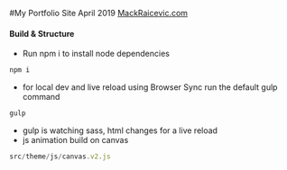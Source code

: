 #My Portfolio Site
April 2019
[MackRaicevic.com](https://mackraicevic.com/)
&nbsp;&nbsp;&nbsp;&nbsp;&nbsp;&nbsp;&nbsp;&nbsp;&nbsp;&nbsp;&nbsp;&nbsp;&nbsp;&nbsp;&nbsp;&nbsp;&nbsp;&nbsp;&nbsp;


#### Build & Structure

- Run npm i to install node dependencies
```bash
npm i
```

- for local dev and live reload using Browser Sync run the default gulp command
```js
gulp
```

- gulp is watching sass, html changes for a live reload
- js animation build on canvas 
```js
src/theme/js/canvas.v2.js
```


